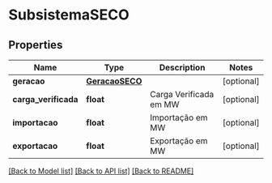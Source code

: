 # SubsistemaSECO

## Properties
Name | Type | Description | Notes
------------ | ------------- | ------------- | -------------
**geracao** | [**GeracaoSECO**](GeracaoSECO.md) |  | [optional] 
**carga_verificada** | **float** | Carga Verificada em MW | [optional] 
**importacao** | **float** | Importação em MW | [optional] 
**exportacao** | **float** | Exportação em MW | [optional] 

[[Back to Model list]](../README.md#documentation-for-models) [[Back to API list]](../README.md#documentation-for-api-endpoints) [[Back to README]](../README.md)

